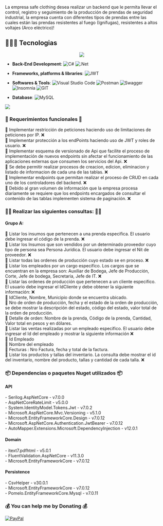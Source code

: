 

<!-- Descripcion -->
<p>La empresa safe clothing desea realizar un backend que le permita llevar el control, registro y seguimiento de la producción de prendas de seguridad industrial, la empresa cuenta con diferentes tipos de prendas entre las cuales están las prendas resistentes al fuego (Ignifugas), resistentes a altos voltajes (Arco eléctrico)!</p>

<!-- Seccion 1 -->
## 🧑🏻‍💻 Tecnologias 
<p align="center">
<img src="https://user-images.githubusercontent.com/73097560/115834477-dbab4500-a447-11eb-908a-139a6edaec5c.gif"><br>

- **Back-End Development**: 
  ![C#](https://img.shields.io/badge/c%23-%23239120.svg?style=flat&logo=c-sharp&logoColor=white) ![.Net](https://img.shields.io/badge/.NET-5C2D91?style=flat&logo=.net&logoColor=white) 


- **Frameworks, platforms & libraries**:
  ![JWT](https://img.shields.io/badge/JWT-black?style=flat&logo=JSON%20web%20tokens)

- **Softwares & Tools**: 
  ![Visual Studio Code](https://img.shields.io/badge/Visual%20Studio%20Code-0078d7.svg?style=flat&logo=visual-studio-code&logoColor=white) ![Postman](https://img.shields.io/badge/Postman-FF6C37?style=flat&logo=postman&logoColor=white) ![Swagger](https://img.shields.io/badge/-Swagger-%23Clojure?style=flat&logo=swagger&logoColor=white) ![Insomnia](https://img.shields.io/badge/Insomnia-black?style=flat&logo=insomnia&logoColor=5849BE) ![GIT](https://img.shields.io/badge/Git-fc6d26?style=flat&logo=git&logoColor=white)

- **Database**:
  ![MySQL](https://img.shields.io/badge/mysql-%2300f.svg?style=flat&logo=mysql&logoColor=white)
  
</p>
<img src="https://user-images.githubusercontent.com/73097560/115834477-dbab4500-a447-11eb-908a-139a6edaec5c.gif"><br>

<!-- Seccion 2 -->
### 👻 Requerimientos funcionales 👻<br>
🔰 Implementar restricción de peticiones haciendo uso de limitaciones de peticiones por IP. ❌ <br>
🔰 Implementar protección a los endPoints haciendo uso de JWT y roles de usuario. ❌ <br>
🔰 Implementar esquema de versionado de Api que facilite el proceso de implementación de nuevos endpoints sin afectar el funcionamiento de las aplicaciones externas que consumen los servicios del Api. ❌ <br>
🔰 Se debe permitir realizar procesos de creacion, edicion, eliminacion y listado de informacion de cada una de las tablas. ❌ <br>
🔰 Implementar endpoints que permitan realizar el proceso de CRUD en cada uno de los controladores del backend. ❌ <br>
🔰 Debido al gran volumen de información que la empresa procesa diariamente se requiere que los endpoints encargados de consultar el contenido de las tablas implementen sistema de paginación. ❌ <br>

<!-- Seccion 3 -->
### 👨‍💻 Realizar las siguientes consultas: 👨‍💻
<h4>Grupo A:</h4>
🔹 Listar los insumos que pertenecen a una prenda especifica. El usuario debe ingresar el código de la prenda. ❌ <br>
🔹 Listar los Insumos que son vendidos por un determinado proveedor cuyo tipo de persona sea Persona Jurídica. El usuario debe ingresar el Nit de proveedor. ❌ <br>
🔹 Listar todas las ordenes de producción cuyo estado se en proceso. ❌ <br>
🔹 Listar los empleados por un cargo especifico. Los cargos que se encuentran en la empresa son: Auxiliar de Bodega, Jefe de Producción, Corte, Jefe de bodega, Secretaria, Jefe de IT. ❌ <br>
🔹 Listar las ordenes de producción que pertenecen a un cliente especifico. El usuario debe ingresar el IdCliente y debe obtener la siguiente información: ❌<br>
🔸 IdCliente, Nombre, Municipio donde se encuentra ubicado. <br>
🔸 Nro de orden de producción, fecha y el estado de la orden de producción, se debe mostrar la descripción del estado, código del estado, valor total de la orden de producción. <br>
🔸 Detalle de orden: Nombre de la prenda, Código de la prenda, Cantidad, Valor total en pesos y en dólares. <br>
🔹 Listar las ventas realizadas por un empleado especifico. El usuario debe ingresar el Id del empleado y mostrar la siguiente información ❌ <br>
🔸 Id Empleado <br>
🔸 Nombre del empleado <br>
🔸 Fecturas : Nro Factura, fecha y total de la factura. <br>
🔹 Listar los productos y tallas del inventario. La consulta debe mostrar el id del inventario, nombre del producto, tallas y cantidad de cada talla. ❌ <br>

<!-- Seccion 4 -->
### 📦 Dependencias o paquetes Nuget utilizados 📦
<h4>API</h4>
- Serilog.AspNetCore - v7.0.0 <br>
- AspNetCoreRateLimit - v5.0.0 <br>
- System.IdentityModel.Tokens.Jwt - v7.0.2 <br>
- Microsoft.AspNetCore.Mvc.Versioning - v5.1.0 <br>
- Microsoft.EntityFrameworkCore.Design - v7.0.12 <br>
- Microsoft.AspNetCore.Authentication.JwtBearer - v7.0.12 <br>
- AutoMapper.Extensions.Microsoft.DependencyInjection - v12.0.1 <br>

<h4>Domain</h4>
- itext7.pdfhtml - v5.0.1 <br>
- FluentValidation.AspNetCore - v11.3.0 <br>
- Microsoft.EntityFrameworkCore - v7.0.12 <br>

<h4>Persistence</h4>
- CsvHelper - v30.0.1 <br>
- Microsoft.EntityFrameworkCore - v7.0.12 <br>
- Pomelo.EntityFrameworkCore.Mysql - v7.0.11 <br>

### 💰 You can help me by Donating 💰
  [![PayPal](https://img.shields.io/badge/PayPal-00457C?style=flat&logo=paypal&logoColor=white)](https://paypal.me/losadabolivar@gmail.com) 